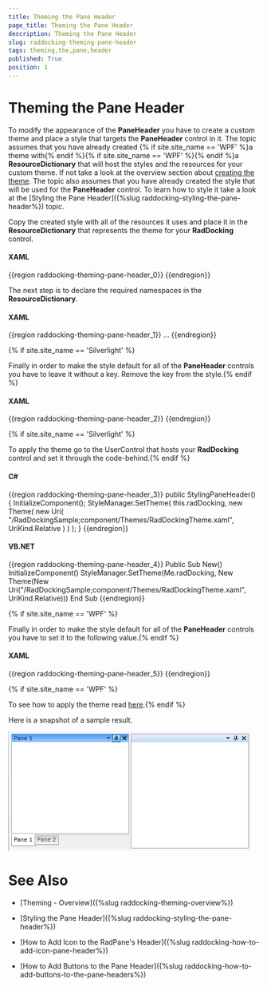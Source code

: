 ```yaml
---
title: Theming the Pane Header
page_title: Theming the Pane Header
description: Theming the Pane Header
slug: raddocking-theming-pane-header
tags: theming,the,pane,header
published: True
position: 1
---
```


# Theming the Pane Header

To modify the appearance of the __PaneHeader__ you have to create a custom theme and place a style that targets the __PaneHeader__ control in it. The topic assumes that you have already created {% if site.site_name == 'WPF' %}a theme with{% endif %}{% if site.site_name == 'WPF' %}{% endif %}a __ResourceDictionary__ that will host the styles and the resources for your custom theme. If not take a look at the overview section about [creating the theme](#CreatingTheme). The topic also assumes that you have already created the style that will be used for the __PaneHeader__ control. To learn how to style it take a look at the [Styling the Pane Header]({%slug raddocking-styling-the-pane-header%}) topic.

Copy the created style with all of the resources it uses and place it in the __ResourceDictionary__ that represents the theme for your __RadDocking__ control.

#### __XAML__

{{region raddocking-theming-pane-header_0}}
	<ResourceDictionary xmlns="http://schemas.microsoft.com/winfx/2006/xaml/presentation"
	                    xmlns:x="http://schemas.microsoft.com/winfx/2006/xaml">
	    <!--Paste the style and all of the resources it uses here. --> 
	    <Style x:Key="PaneHeaderStyle" TargetType="telerik:PaneHeader">
	        ...
	    </Style>
	</ResourceDictionary>
{{endregion}}

The next step is to declare the required namespaces in the __ResourceDictionary__.

#### __XAML__

{{region raddocking-theming-pane-header_1}}
	<ResourceDictionary xmlns="http://schemas.microsoft.com/winfx/2006/xaml/presentation"
	                    xmlns:x="http://schemas.microsoft.com/winfx/2006/xaml"
	                    xmlns:telerik="http://schemas.telerik.com/2008/xaml/presentation">
	      ...
	</ResourceDictionary>
{{endregion}}

{% if site.site_name == 'Silverlight' %}

Finally in order to make the style default for all of the __PaneHeader__ controls you have to leave it without a key. Remove the key from the style.{% endif %}

#### __XAML__

{{region raddocking-theming-pane-header_2}}
	<Style TargetType="telerik:PaneHeader">
	        ...
	</Style>
{{endregion}}

{% if site.site_name == 'Silverlight' %}

To apply the theme go to the UserControl that hosts your __RadDocking__ control and set it through the code-behind.{% endif %}

#### __C#__

{{region raddocking-theming-pane-header_3}}
	public StylingPaneHeader()
	{
	    InitializeComponent();
	    StyleManager.SetTheme( this.radDocking, new Theme( new Uri( "/RadDockingSample;component/Themes/RadDockingTheme.xaml", UriKind.Relative ) ) );
	}
{{endregion}}

#### __VB.NET__

{{region raddocking-theming-pane-header_4}}
	Public Sub New()
	    InitializeComponent()
	    StyleManager.SetTheme(Me.radDocking, New Theme(New Uri("/RadDockingSample;component/Themes/RadDockingTheme.xaml", UriKind.Relative)))
	End Sub
{{endregion}}

{% if site.site_name == 'WPF' %}

Finally in order to make the style default for all of the __PaneHeader__ controls you have to set it to the following value.{% endif %}

#### __XAML__

{{region raddocking-theming-pane-header_5}}
	<Style x:Key="{telerik:ThemeResourceKey ThemeType={x:Type local:RadDockingTheme}, ElementType={x:Type telerik:PaneHeader}}"
	       TargetType="{x:Type telerik:PaneHeader}">
	    ...
	</Style>
{{endregion}}

{% if site.site_name == 'WPF' %}

To see how to apply the theme read [here](#ApplyingTheme).{% endif %}

Here is a snapshot of a sample result.

![](images/RadDocking_ThemingPaneHeader_01.png)

# See Also

 * [Theming - Overview]({%slug raddocking-theming-overview%})

 * [Styling the Pane Header]({%slug raddocking-styling-the-pane-header%})

 * [How to Add Icon to the RadPane's Header]({%slug raddocking-how-to-add-icon-pane-header%})

 * [How to Add Buttons to the Pane Header]({%slug raddocking-how-to-add-buttons-to-the-pane-headers%})
